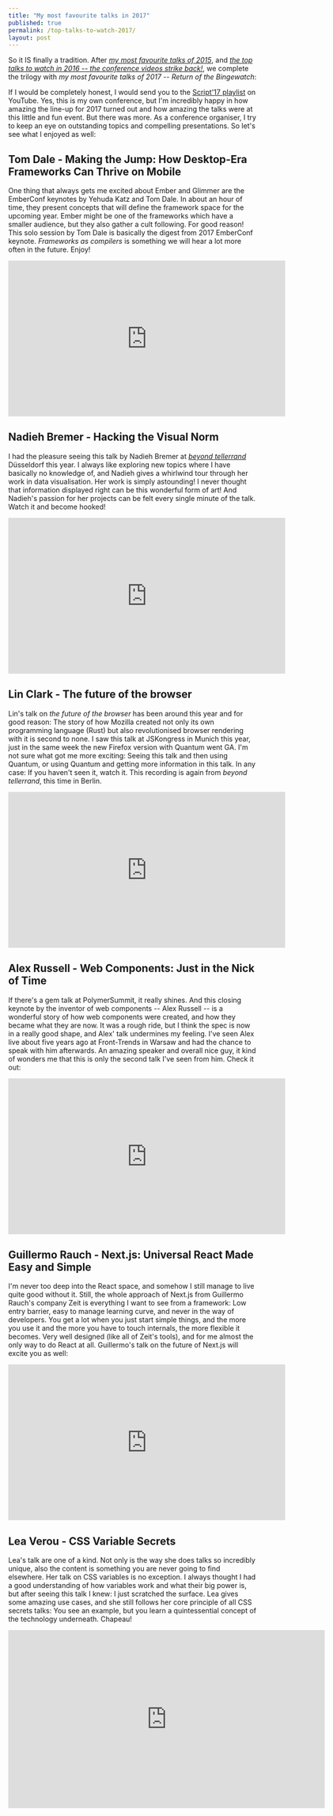 ```yaml
---
title: "My most favourite talks in 2017"
published: true
permalink: /top-talks-to-watch-2017/
layout: post
---
```


So it IS finally a tradition. After *[my most favourite talks of 2015](/top-talks-to-watch-2015/)*, and *[the top talks to watch in 2016 -- the conference videos strike back!](/top-talks-to-watch-2016/)*, we complete the trilogy with *my most favourite talks of 2017 -- Return of the Bingewatch*:

If I would be completely honest, I would send you to the [Script'17 playlist](https://www.youtube.com/playlist?list=PLaFYZNhF0RvAqxBkMHK7Bke3kQc2bjrPT) on YouTube. Yes, this is my own conference, but I'm incredibly happy in how amazing the line-up for 2017 turned out and how amazing the talks were at this little and fun event. But there was more. As a conference organiser, I try to keep an eye on outstanding topics and compelling presentations. So let's see what I enjoyed as well:

## Tom Dale - Making the Jump: How Desktop-Era Frameworks Can Thrive on Mobile

One thing that always gets me excited about Ember and Glimmer are the EmberConf keynotes by Yehuda Katz and Tom Dale. In about an hour of time, they present concepts that will define the framework space for the upcoming year. Ember might be one of the frameworks which have a smaller audience, but they also gather a cult following. For good reason! This solo session by Tom Dale is basically the digest from 2017 EmberConf keynote. <em>Frameworks as compilers</em> is something we will hear a lot more often in the future. Enjoy!

<div class="aspect ratio-16-to-9">
<iframe width="560" height="315" src="https://www.youtube.com/embed/PU94cgLuw9I" frameborder="0" allowfullscreen></iframe>
</div>

## Nadieh Bremer - Hacking the Visual Norm

I had the pleasure seeing this talk by Nadieh Bremer at *[beyond tellerrand](https://beyondtellerrand.com)* Düsseldorf this year. I always like exploring new topics where I have basically no knowledge of, and Nadieh gives a whirlwind tour through her work in data visualisation. Her work is simply astounding! I never thought that information displayed right can be this wonderful form of art! And Nadieh's passion for her projects can be felt every single minute of the talk. Watch it and become hooked!

<div class="aspect ratio-16-to-9">
<iframe width="560" height="315" src="https://www.youtube.com/embed/gBFtER8yHVY" frameborder="0" allowfullscreen></iframe>
</div>

## Lin Clark - The future of the browser

Lin's talk on *the future of the browser* has been around this year and for good reason: The story of how Mozilla created not only its own programming language (Rust) but also revolutionised browser rendering with it is second to none. I saw this talk at JSKongress in Munich this year, just in the same week the new Firefox version with Quantum went GA. I'm not sure what got me more exciting: Seeing this talk and then using Quantum, or using Quantum and getting more information in this talk. In any case: If you haven't seen it, watch it. This recording is again from *beyond tellerrand*, this time in Berlin.

<div class="aspect ratio-16-to-9">
<iframe width="560" height="315" src="https://www.youtube.com/embed/OwXLYoUj8J4" frameborder="0" allowfullscreen></iframe>
</div>

## Alex Russell - Web Components: Just in the Nick of Time

If there's a gem talk at PolymerSummit, it really shines. And this closing keynote by the inventor of web components -- Alex Russell -- is a wonderful story of how web components were created, and how they became what they are now. It was a rough ride, but I think the spec is now in a really good shape, and Alex' talk undermines my feeling. I've seen Alex live about five years ago at Front-Trends in Warsaw and had the chance to speak with him afterwards. An amazing speaker and overall nice guy, it kind of wonders me that this is only the second talk I've seen from him. Check it out:

<div class="aspect ratio-16-to-9">
<iframe width="560" height="315" src="https://www.youtube.com/embed/y-8Lmg5Gobw" frameborder="0" allowfullscreen></iframe>
</div>

## Guillermo Rauch - Next.js: Universal React Made Easy and Simple

I'm never too deep into the React space, and somehow I still manage to live quite good without it. Still, the whole approach of Next.js from Guillermo Rauch's company Zeit is everything I want to see from a framework: Low entry barrier, easy to manage learning curve, and never in the way of developers. You get a lot when you just start simple things, and the more you use it and the more you have to touch internals, the more flexible it becomes. Very well designed (like all of Zeit's tools), and for me almost the only way to do React at all. Guillermo's talk on the future of Next.js will excite you as well:

<div class="aspect ratio-16-to-9">
<iframe width="560" height="315" src="https://www.youtube.com/embed/evaMpdSiZKk" frameborder="0" allowfullscreen></iframe>
</div>

## Lea Verou - CSS Variable Secrets

Lea's talk are one of a kind. Not only is the way she does talks so incredibly unique, also the content is something you are never going to find elsewhere. Her talk on CSS variables is no exception. I always thought I had a good understanding of how variables work and what their big power is, but after seeing this talk I knew: I just scratched the surface. Lea gives some amazing use cases, and she still follows her core principle of all CSS secrets talks: You see an example, but you learn a quintessential concept of the technology underneath. Chapeau!

<div class="aspect ratio-16-to-9">
<iframe src="https://player.vimeo.com/video/241094037" width="640" height="360" frameborder="0" webkitallowfullscreen mozallowfullscreen allowfullscreen></iframe>
</div>
